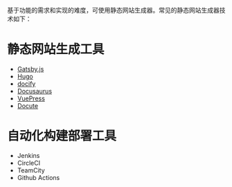 基于功能的需求和实现的难度，可使用静态网站生成器。常见的静态网站生成器技术如下：

# 静态网站生成工具

- [Gatsby.js](https://www.gatsbyjs.org/)
- [Hugo](https://gohugo.io/)
- [docify](https://docsify.js.org/#/)
- [Docusaurus](https://docusaurus.io/)
- [VuePress](https://vuepress.vuejs.org/)
- [Docute](https://docute.org/)

# 自动化构建部署工具

- Jenkins
- CircleCI
- TeamCity
- Github Actions
